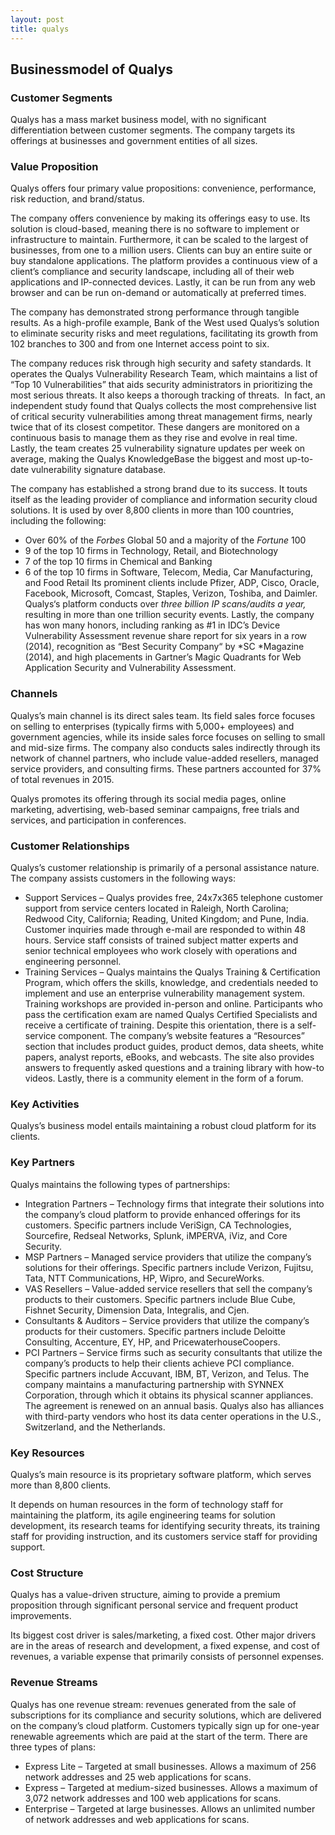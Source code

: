 ```yaml
---
layout: post
title: qualys
---
```


Businessmodel of Qualys
------------------------

### Customer Segments

Qualys has a mass market business model, with no significant differentiation between customer segments. The company targets its offerings at businesses and government entities of all sizes.

### Value Proposition

Qualys offers four primary value propositions: convenience, performance, risk reduction, and brand/status.

The company offers convenience by making its offerings easy to use. Its solution is cloud-based, meaning there is no software to implement or infrastructure to maintain. Furthermore, it can be scaled to the largest of businesses, from one to a million users. Clients can buy an entire suite or buy standalone applications. The platform provides a continuous view of a client’s compliance and security landscape, including all of their web applications and IP-connected devices. Lastly, it can be run from any web browser and can be run on-demand or automatically at preferred times.

The company has demonstrated strong performance through tangible results. As a high-profile example, Bank of the West used Qualys’s solution to eliminate security risks and meet regulations, facilitating its growth from 102 branches to 300 and from one Internet access point to six.

The company reduces risk through high security and safety standards. It operates the Qualys Vulnerability Research Team, which maintains a list of “Top 10 Vulnerabilities” that aids security administrators in prioritizing the most serious threats. It also keeps a thorough tracking of threats.  In fact, an independent study found that Qualys collects the most comprehensive list of critical security vulnerabilities among threat management firms, nearly twice that of its closest competitor. These dangers are monitored on a continuous basis to manage them as they rise and evolve in real time. Lastly, the team creates 25 vulnerability signature updates per week on average, making the Qualys KnowledgeBase the biggest and most up-to-date vulnerability signature database.

The company has established a strong brand due to its success. It touts itself as the leading provider of compliance and information security cloud solutions. It is used by over 8,800 clients in more than 100 countries, including the following:

 * Over 60% of the *Forbes* Global 50 and a majority of the *Fortune* 100
* 9 of the top 10 firms in Technology, Retail, and Biotechnology
* 7 of the top 10 firms in Chemical and Banking
* 6 of the top 10 firms in Software, Telecom, Media, Car Manufacturing, and Food Retail
 Its prominent clients include Pfizer, ADP, Cisco, Oracle, Facebook, Microsoft, Comcast, Staples, Verizon, Toshiba, and Daimler.  Qualys‘s platform conducts over *three billion IP scans/audits a year,* resulting in more than one trillion security events. Lastly, the company has won many honors, including ranking as #1 in IDC’s Device Vulnerability Assessment revenue share report for six years in a row (2014), recognition as “Best Security Company“ by *SC *Magazine (2014), and high placements in Gartner’s Magic Quadrants for Web Application Security and Vulnerability Assessment.

### Channels

Qualys’s main channel is its direct sales team. Its field sales force focuses on selling to enterprises (typically firms with 5,000+ employees) and government agencies, while its inside sales force focuses on selling to small and mid-size firms. The company also conducts sales indirectly through its network of channel partners, who include value-added resellers, managed service providers, and consulting firms. These partners accounted for 37% of total revenues in 2015.

Qualys promotes its offering through its social media pages, online marketing, advertising, web-based seminar campaigns, free trials and services, and participation in conferences.

### Customer Relationships

Qualys’s customer relationship is primarily of a personal assistance nature. The company assists customers in the following ways:

 * Support Services – Qualys provides free, 24x7x365 telephone customer support from service centers located in Raleigh, North Carolina; Redwood City, California; Reading, United Kingdom; and Pune, India. Customer inquiries made through e-mail are responded to within 48 hours. Service staff consists of trained subject matter experts and senior technical employees who work closely with operations and engineering personnel.
* Training Services – Qualys maintains the Qualys Training & Certification Program, which offers the skills, knowledge, and credentials needed to implement and use an enterprise vulnerability management system. Training workshops are provided in-person and online. Participants who pass the certification exam are named Qualys Certified Specialists and receive a certificate of training.
 Despite this orientation, there is a self-service component. The company’s website features a “Resources” section that includes product guides, product demos, data sheets, white papers, analyst reports, eBooks, and webcasts. The site also provides answers to frequently asked questions and a training library with how-to videos. Lastly, there is a community element in the form of a forum.

### Key Activities

Qualys’s business model entails maintaining a robust cloud platform for its clients.

### Key Partners

Qualys maintains the following types of partnerships:

 * Integration Partners – Technology firms that integrate their solutions into the company’s cloud platform to provide enhanced offerings for its customers. Specific partners include VeriSign, CA Technologies, Sourcefire, Redseal Networks, Splunk, iMPERVA, iViz, and Core Security.
* MSP Partners – Managed service providers that utilize the company’s solutions for their offerings. Specific partners include Verizon, Fujitsu, Tata, NTT Communications, HP, Wipro, and SecureWorks.
* VAS Resellers – Value-added service resellers that sell the company’s products to their customers. Specific partners include Blue Cube, Fishnet Security, Dimension Data, Integralis, and Cjen.
* Consultants & Auditors – Service providers that utilize the company’s products for their customers. Specific partners include Deloitte Consulting, Accenture, EY, HP, and PricewaterhouseCoopers.
* PCI Partners – Service firms such as security consultants that utilize the company’s products to help their clients achieve PCI compliance. Specific partners include Accuvant, IBM, BT, Verizon, and Telus.
 The company maintains a manufacturing partnership with SYNNEX Corporation, through which it obtains its physical scanner appliances. The agreement is renewed on an annual basis. Qualys also has alliances with third-party vendors who host its data center operations in the U.S., Switzerland, and the Netherlands.

### Key Resources

Qualys’s main resource is its proprietary software platform, which serves more than 8,800 clients.

It depends on human resources in the form of technology staff for maintaining the platform, its agile engineering teams for solution development, its research teams for identifying security threats, its training staff for providing instruction, and its customers service staff for providing support.

### Cost Structure

Qualys has a value-driven structure, aiming to provide a premium proposition through significant personal service and frequent product improvements.

Its biggest cost driver is sales/marketing, a fixed cost. Other major drivers are in the areas of research and development, a fixed expense, and cost of revenues, a variable expense that primarily consists of personnel expenses.

### Revenue Streams

Qualys has one revenue stream: revenues generated from the sale of subscriptions for its compliance and security solutions, which are delivered on the company’s cloud platform. Customers typically sign up for one-year renewable agreements which are paid at the start of the term. There are three types of plans:

 * Express Lite – Targeted at small businesses. Allows a maximum of 256 network addresses and 25 web applications for scans.
* Express – Targeted at medium-sized businesses. Allows a maximum of 3,072 network addresses and 100 web applications for scans.
* Enterprise – Targeted at large businesses. Allows an unlimited number of network addresses and web applications for scans.
